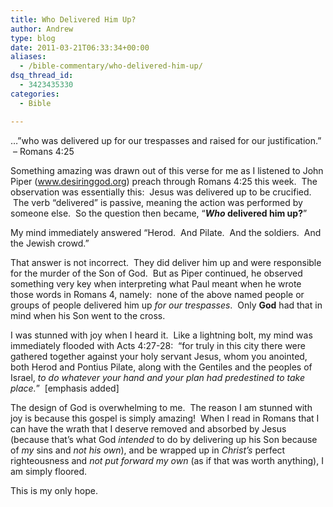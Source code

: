 ```yaml
---
title: Who Delivered Him Up?
author: Andrew
type: blog
date: 2011-03-21T06:33:34+00:00
aliases:
  - /bible-commentary/who-delivered-him-up/
dsq_thread_id:
  - 3423435330
categories:
  - Bible

---
```

&#8230;&#8221;who was delivered up for our trespasses and raised for our justification.&#8221;  &#8211; Romans 4:25

Something amazing was drawn out of this verse for me as I listened to John Piper (<a title="Desiring God" href="http://www.desiringgod.org/" target="_blank">www.desiringgod.org</a>) preach through Romans 4:25 this week.  The observation was essentially this:  Jesus was delivered up to be crucified.  The verb &#8220;delivered&#8221; is passive, meaning the action was performed by someone else.  So the question then became, &#8220;**_Who_ delivered him up?**&#8221;

My mind immediately answered &#8220;Herod.  And Pilate.  And the soldiers.  And the Jewish crowd.&#8221;

That answer is not incorrect.  They did deliver him up and were responsible for the murder of the Son of God.  But as Piper continued, he observed something very key when interpreting what Paul meant when he wrote those words in Romans 4, namely:  none of the above named people or groups of people delivered him up _for our trespasses_.  Only **God** had that in mind when his Son went to the cross.

I was stunned with joy when I heard it.  Like a lightning bolt, my mind was immediately flooded with Acts 4:27-28:  &#8220;for truly in this city there were gathered together against your holy servant Jesus, whom you anointed, both Herod and Pontius Pilate, along with the Gentiles and the peoples of Israel, _to do whatever your hand and your plan had predestined to take place._&#8221;  [emphasis added]

The design of God is overwhelming to me.  The reason I am stunned with joy is because this gospel is simply amazing!  When I read in Romans that I can have the wrath that I deserve removed and absorbed by Jesus (because that&#8217;s what God _intended_ to do by delivering up his Son because of _my_ sins and _not his own_), and be wrapped up in _Christ&#8217;s_ perfect righteousness and _not put forward my own_ (as if that was worth anything), I am simply floored.

This is my only hope.